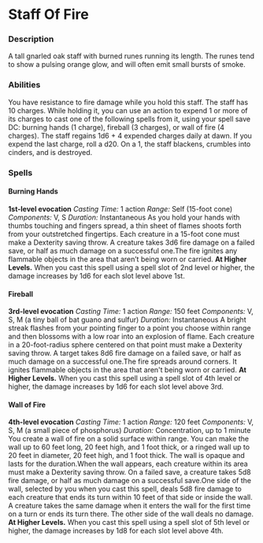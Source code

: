 # Staff Of Fire

### Description
A tall gnarled oak staff with burned runes running its length. The runes tend to show a pulsing orange glow, and will often emit small bursts of smoke.

### Abilities
You have resistance to fire damage while you hold this staff. The staff has 10 charges. While holding it, you can use an action to expend 1 or more of its charges to cast one of the following spells from it, using your spell save DC: burning hands (1 charge), fireball (3 charges), or wall of fire (4 charges). The staff regains 1d6 + 4 expended charges daily at dawn. If you expend the last charge, roll a d20. On a 1, the staff blackens, crumbles into cinders, and is destroyed.

### Spells
#### Burning Hands
**1st-level evocation**
_Casting Time:_ 1 action
_Range:_ Self (15-foot cone)
_Components:_ V, S
_Duration:_ Instantaneous
As you hold your hands with thumbs touching and fingers spread, a thin sheet of flames shoots forth from your outstretched fingertips. Each creature in a 15-foot cone must make a Dexterity saving throw. A creature takes 3d6 fire damage on a failed save, or half as much damage on a successful one.The fire ignites any flammable objects in the area that aren’t being worn or carried.
**At Higher Levels.** When you cast this spell using a spell slot of 2nd level or higher, the damage increases by 1d6 for each slot level above 1st.

#### Fireball
**3rd-level evocation**
_Casting Time:_ 1 action
_Range:_ 150 feet
_Components:_ V, S, M (a tiny ball of bat guano and sulfur)
_Duration:_ Instantaneous
A bright streak flashes from your pointing finger to a point you choose within range and then blossoms with a low roar into an explosion of flame. Each creature in a 20-foot-radius sphere centered on that point must make a Dexterity saving throw. A target takes 8d6 fire damage on a failed save, or half as much damage on a successful one.The fire spreads around corners. It ignites flammable objects in the area that aren't being worn or carried.
**At Higher Levels.** When you cast this spell using a spell slot of 4th level or higher, the damage increases by 1d6 for each slot level above 3rd.

#### Wall of Fire
**4th-level evocation**
_Casting Time:_ 1 action
_Range:_ 120 feet
_Components:_ V, S, M (a small piece of phosphorus)
_Duration:_ Concentration, up to 1 minute
You create a wall of fire on a solid surface within range. You can make the wall up to 60 feet long, 20 feet high, and 1 foot thick, or a ringed wall up to 20 feet in diameter, 20 feet high, and 1 foot thick. The wall is opaque and lasts for the duration.When the wall appears, each creature within its area must make a Dexterity saving throw. On a failed save, a creature takes 5d8 fire damage, or half as much damage on a successful save.One side of the wall, selected by you when you cast this spell, deals 5d8 fire damage to each creature that ends its turn within 10 feet of that side or inside the wall. A creature takes the same damage when it enters the wall for the first time on a turn or ends its turn there. The other side of the wall deals no damage.
**At Higher Levels.** When you cast this spell using a spell slot of 5th level or higher, the damage increases by 1d8 for each slot level above 4th.